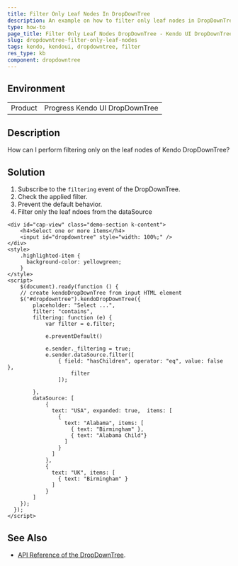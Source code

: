 ```yaml
---
title: Filter Only Leaf Nodes In DropDownTree
description: An example on how to filter only leaf nodes in DropDownTree .
type: how-to
page_title: Filter Only Leaf Nodes DropDownTree - Kendo UI DropDownTree for jQuery
slug: dropdowntree-filter-only-leaf-nodes
tags: kendo, kendoui, dropdowntree, filter
res_type: kb
component: dropdowntree
---
```


## Environment

<table>
 <tr>
  <td>Product</td>
  <td>Progress Kendo UI DropDownTree</td>
 </tr>
</table>

## Description

How can I perform filtering only on the leaf nodes of Kendo DropDownTree?

## Solution

1. Subscribe to the `filtering` event of the DropDownTree.
1. Check the applied filter.
1. Prevent the default behavior.
1. Filter only the leaf ndoes from the dataSource 

```dojo
<div id="cap-view" class="demo-section k-content">
    <h4>Select one or more items</h4>
    <input id="dropdowntree" style="width: 100%;" />
</div>
<style>
    .highlighted-item {
      background-color: yellowgreen;
    }
</style>
<script>
  	$(document).ready(function () {
    // create kendoDropDownTree from input HTML element
    $("#dropdowntree").kendoDropDownTree({
      	placeholder: "Select ...",
      	filter: "contains",
      	filtering: function (e) {
        	var filter = e.filter;

        	e.preventDefault()

        	e.sender._filtering = true;
        	e.sender.dataSource.filter([
          		{ field: "hasChildren", operator: "eq", value: false },
          			filter
        		]);

      	},
      	dataSource: [
        	{
        	  text: "USA", expanded: true,  items: [
        	    {
        	      text: "Alabama", items: [
        	        { text: "Birmingham" },
        	        { text: "Alabama Child"}
        	      ]
        	    }
        	  ]
        	},
        	{
        	  text: "UK", items: [
        	    { text: "Birmingham" }
        	  ]
        	}
      	]
    });
  });
</script>
```

## See Also

* [API Reference of the DropDownTree](https://docs.telerik.com/kendo-ui/api/javascript/ui/dropdowntree).
